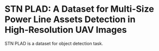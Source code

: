 # STN PLAD: A Dataset for Multi-Size Power Line Assets Detection in High-Resolution UAV Images

STN PLAD is a dataset for object detection task.